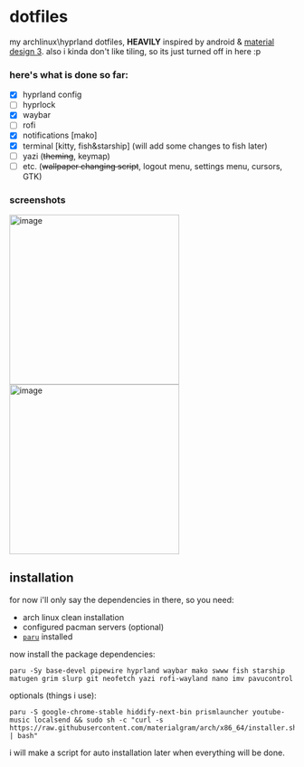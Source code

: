 # dotfiles
my archlinux\hyprland dotfiles, **HEAVILY** inspired by android & [material design 3](m3.material.io). also i kinda don't like tiling, so its just turned off in here :p
### here's what is done so far:
- [x] hyprland config
- [ ] hyprlock
- [x] waybar
- [ ] rofi
- [x] notifications [mako]
- [x] terminal [kitty, fish&starship] (will add some changes to fish later)
- [ ] yazi (~~theming~~, keymap)
- [ ] etc. (~~wallpaper changing script~~, logout menu, settings menu, cursors, GTK)
### screenshots
<img height="300" alt="image" src="https://github.com/user-attachments/assets/39122537-fb71-411e-bcc6-64728b344796" />
<img height="300" alt="image" src="https://github.com/user-attachments/assets/a1a06bc8-f067-45cf-b18f-2c0e09572d58" />

## installation
for now i'll only say the dependencies in there, so you need:
- arch linux clean installation
- configured pacman servers (optional)
- [`paru`](https://github.com/Morganamilo/paru?tab=readme-ov-file#installation) installed

now install the package dependencies:
```
paru -Sy base-devel pipewire hyprland waybar mako swww fish starship matugen grim slurp git neofetch yazi rofi-wayland nano imv pavucontrol
```
optionals (things i use):
```
paru -S google-chrome-stable hiddify-next-bin prismlauncher youtube-music localsend && sudo sh -c "curl -s https://raw.githubusercontent.com/materialgram/arch/x86_64/installer.sh | bash"
```

i will make a script for auto installation later when everything will be done.
